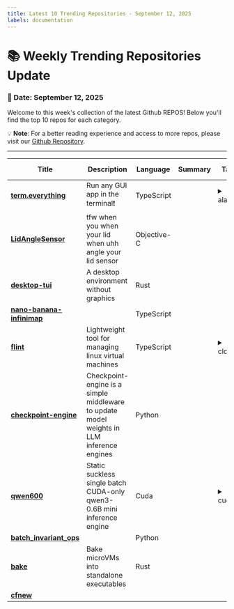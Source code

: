 ```yaml
---
title: Latest 10 Trending Repositories - September 12, 2025
labels: documentation
---
```

# 📚 Weekly Trending Repositories Update

### 📅 Date: September 12, 2025

Welcome to this week's collection of the latest Github REPOS! Below you'll find the top 10 repos for each category.

💡 **Note**: For a better reading experience and access to more repos, please visit our [Github Repository](https://github.com/marc-ko/daily-trending-repo).

---

| **Title** | **Description** | **Language** | **Summary** | **Tags** | **Stars Count** |
| --- | --- | --- | --- | --- | --- |
| **[term.everything](https://github.com/mmulet/term.everything)** | Run any GUI app in the terminal❗ | TypeScript |  | <details><summary>alacr...</summary><p>alacritty, cli, foss, iterm2, kitty, linux, ssh, terminal, wayland, wayland-compositor</p></details> | 3307 |
| **[LidAngleSensor](https://github.com/samhenrigold/LidAngleSensor)** | tfw when you when your lid when uhh angle your lid sensor | Objective-C |  |  | 3047 |
| **[desktop-tui](https://github.com/Julien-cpsn/desktop-tui)** | A desktop environment without graphics | Rust |  |  | 640 |
| **[nano-banana-infinimap](https://github.com/seezatnap/nano-banana-infinimap)** |  | TypeScript |  |  | 524 |
| **[flint](https://github.com/ccheshirecat/flint)** | Lightweight tool for managing linux virtual machines | TypeScript |  | <details><summary>cloud...</summary><p>cloud, cloud-init, devops, hypervisor, infra, infrastructure, kvm, libvirt, orchestration, oss, qemu, serial, snapshot, virtual-machine, virtualization, vm, vmm, webtty</p></details> | 520 |
| **[checkpoint-engine](https://github.com/MoonshotAI/checkpoint-engine)** | Checkpoint-engine is a simple middleware to update model weights in LLM inference engines | Python |  |  | 509 |
| **[qwen600](https://github.com/yassa9/qwen600)** | Static suckless single batch CUDA-only qwen3-0.6B mini inference engine | Cuda |  | <details><summary>cuda,...</summary><p>cuda, cuda-programming, gpu, llamacpp, llm, llm-inference, qwen, qwen3, transformer</p></details> | 416 |
| **[batch_invariant_ops](https://github.com/thinking-machines-lab/batch_invariant_ops)** |  | Python |  |  | 401 |
| **[bake](https://github.com/losfair/bake)** | Bake microVMs into standalone executables | Rust |  |  | 342 |
| **[cfnew](https://github.com/byJoey/cfnew)** |  |  |  |  | 213 |

